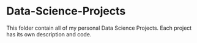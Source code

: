 # Data-Science-Projects
This folder contain all of my personal Data Science Projects. Each project has its own description and code.
